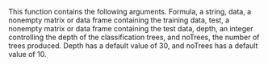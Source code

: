 This function contains the following arguments. Formula, a string, data, a nonempty matrix or data frame 
containing the training data, test, a nonempty matrix or data frame containing the test data, depth, an integer 
controlling the depth of the classification trees, and noTrees, the number of trees produced. Depth has a default value of 
30, and noTrees has a default value of 10. 
